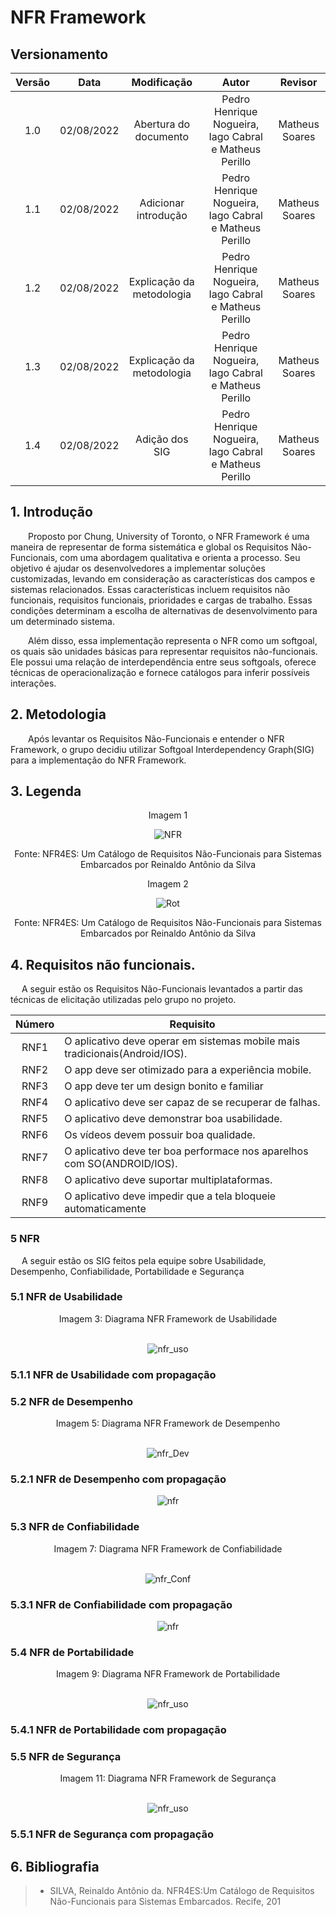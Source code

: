 # NFR Framework

##  Versionamento

| Versão |    Data    |       Modificação        |        Autor         | Revisor |
| :----: | :--------: | :----------------------: | :------------------: | :--------: |
|  1.0  | 02/08/2022 | Abertura do documento | Pedro Henrique Nogueira, Iago Cabral e Matheus Perillo | Matheus Soares |
|  1.1  | 02/08/2022 | Adicionar introdução | Pedro Henrique Nogueira, Iago Cabral e Matheus Perillo | Matheus Soares |
|  1.2  | 02/08/2022 | Explicação da metodologia | Pedro Henrique Nogueira, Iago Cabral e Matheus Perillo | Matheus Soares |
|  1.3  | 02/08/2022 | Explicação da metodologia | Pedro Henrique Nogueira, Iago Cabral e Matheus Perillo | Matheus Soares |
|  1.4  | 02/08/2022 | Adição dos SIG| Pedro Henrique Nogueira, Iago Cabral e Matheus Perillo | Matheus Soares |


## 1. Introdução
&emsp;&emsp;Proposto por Chung, University of Toronto, o NFR Framework é uma maneira de representar de forma sistemática e global os Requisitos Não-Funcionais, com uma abordagem qualitativa e orienta a processo. Seu objetivo é ajudar os desenvolvedores a implementar soluções customizadas, levando em consideração as características dos campos e sistemas relacionados. Essas características incluem requisitos não funcionais, requisitos funcionais, prioridades e cargas de trabalho. Essas condições determinam a escolha de alternativas de desenvolvimento para um determinado sistema. 
  

&emsp;&emsp;Além disso, essa implementação representa o NFR como um softgoal, os quais são unidades básicas para representar requisitos não-funcionais. Ele possui uma relação de interdependência entre seus softgoals, oferece técnicas de operacionalização e fornece catálogos para inferir possíveis interações. 

## 2. Metodologia
&emsp;&emsp;Após levantar os Requisitos Não-Funcionais e entender o NFR Framework, o grupo decidiu utilizar Softgoal Interdependency Graph(SIG) para a implementação do NFR Framework. 

## 3. Legenda
<center>

Imagem 1
    
![NFR](https://cdn.discordapp.com/attachments/744698026462937211/1004542201604349962/unknown.png)

Fonte: NFR4ES: Um Catálogo de Requisitos Não-Funcionais para Sistemas Embarcados por Reinaldo Antônio da Silva


    
</center>
<center>
Imagem 2
    
![Rot](https://cdn.discordapp.com/attachments/744698026462937211/1004510204131553400/unknown.png)

Fonte: NFR4ES: Um Catálogo de Requisitos Não-Funcionais para Sistemas Embarcados por Reinaldo Antônio da Silva

</center>

## 4. Requisitos não funcionais.

&emsp; A seguir estão os Requisitos Não-Funcionais levantados a partir das técnicas de elicitação utilizadas pelo grupo no projeto.

| Número | Requisito |
| :------: | ---------- |
| RNF1 | O aplicativo deve operar em sistemas mobile mais tradicionais(Android/IOS). | 
| RNF2 | O app deve ser otimizado para a experiência mobile. |
| RNF3 |O app deve ter um design bonito e familiar | 
| RNF4 | O aplicativo deve ser capaz de se recuperar de falhas. | 
| RNF5 | O aplicativo deve demonstrar boa usabilidade. | 
| RNF6 | Os vídeos devem possuir boa qualidade. |
| RNF7 | O aplicativo deve ter boa performace nos aparelhos com SO(ANDROID/IOS). |
| RNF8 | O aplicativo deve suportar multiplataformas. | 
| RNF9 |O aplicativo deve impedir que a tela bloqueie automaticamente | 

### 5 NFR
&emsp; A seguir estão os SIG feitos pela equipe sobre Usabilidade, Desempenho, Confiabilidade, Portabilidade e Segurança
### 5.1 NFR de Usabilidade
<center>
<figcaption>Imagem 3: Diagrama NFR Framework de Usabilidade</figcaption>
    <br>
    
![nfr_uso](https://cdn.discordapp.com/attachments/744698026462937211/1004537068057280683/unknown.png)


</center>

### 5.1.1 NFR de Usabilidade com propagação

<center>


</center>


### 5.2 NFR de Desempenho
<center>
<figcaption>Imagem 5: Diagrama NFR Framework de Desempenho</figcaption>
    <br>
    
![nfr_Dev](https://cdn.discordapp.com/attachments/744698026462937211/1004524863232413866/unknown.png)


</center>

### 5.2.1 NFR de Desempenho com propagação

<center>

![nfr](../assets/nfr/nfr_usability_prop.png)
<figcaption></figcaption>

</center>


### 5.3 NFR de Confiabilidade
<center>
<figcaption>Imagem 7: Diagrama NFR Framework de Confiabilidade</figcaption>
    <br>
    
![nfr_Conf](https://cdn.discordapp.com/attachments/744698026462937211/1004537349365039134/unknown.png)


</center>

### 5.3.1 NFR de Confiabilidade com propagação

<center>

![nfr](../assets/nfr/nfr_usability_prop.png)
<figcaption></figcaption>

</center>

### 5.4 NFR de Portabilidade

<center>
    
<figcaption>Imagem 9: Diagrama NFR Framework de Portabilidade</figcaption>
    <br>
    
![nfr_uso](https://cdn.discordapp.com/attachments/744698026462937211/1004540896622153738/unknown.png)


</center>

### 5.4.1 NFR de Portabilidade com propagação

<center>


</center>

### 5.5 NFR de Segurança
<center>
<figcaption>Imagem 11: Diagrama NFR Framework de Segurança</figcaption>
    <br>
    
![nfr_uso](https://cdn.discordapp.com/attachments/744698026462937211/1004538414764413140/unknown.png)


</center>

### 5.5.1 NFR de Segurança com propagação

<center>


</center>


## 6. Bibliografia

> - SILVA, Reinaldo Antônio da. NFR4ES:Um Catálogo de Requisitos Não-Funcionais para Sistemas Embarcados. Recife, 201

